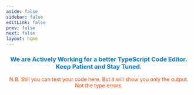 ```yaml
---
aside: false
sidebar: false
editLink: false
prev: false
next: false
layout: home
---
```



<script setup>
import TSPlayground from '.vitepress/theme/components/TSPlayground.vue'
</script>

<h3 style="color: #007acc; text-align: center;">We are Actively Working for a better TypeScript Code Editor. Keep Patient and Stay Tuned.</h3>
<p style="color: orangered; text-align: center">N.B. Still you can test your code here. But it will show you only the output. Not the type errors.</p>

<TSPlayground />
